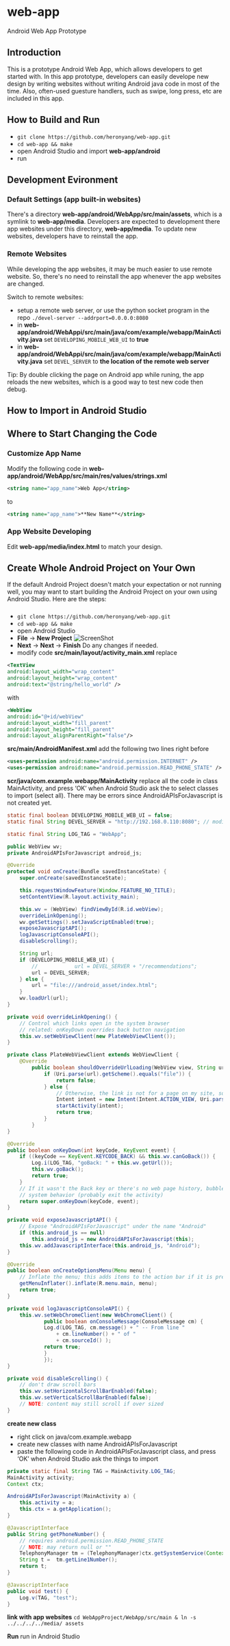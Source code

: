 web-app
=======
Android Web App Prototype

## Introduction
This is a prototype Android Web App, which allows developers to get started with.
In this app prototype, developers can easily develope new design by writing websites without writing Android java code in most of the time. Also, often-used guesture handlers, such as swipe, long press, etc are included in this app.

## How to Build and Run

* `git clone https://github.com/heronyang/web-app.git`
* `cd web-app && make`
* open Android Studio and import **web-app/android**
* run

## Development Evironment
### Default Settings (app built-in websites)
There's a directory **web-app/android/WebApp/src/main/assets**, which is a symlink to **web-app/media**.
Developers are expected to development there app websites under this directory, **web-app/media**.
To update new websites, developers have to reinstall the app.

### Remote Websites
While developing the app websites, it may be much easier to use remote website. So, there's no need to reinstall the app whenever the app websites are changed.

Switch to remote websites:
* setup a remote web server, or use the python socket program in the repo `./devel-server --addrport=0.0.0.0:8080`
* in **web-app/android/WebAppi/src/main/java/com/example/webapp/MainActivity.java** set `DEVELOPING_MOBILE_WEB_UI` to **true**
* in **web-app/android/WebAppi/src/main/java/com/example/webapp/MainActivity.java** set `DEVEL_SERVER` to **the location of the remote web server**

Tip: By double clicking the page on Android app while runing, the app reloads the new websites, which is a good way to test new code then debug.

## How to Import in Android Studio

## Where to Start Changing the Code
### Customize App Name
Modify the following code in **web-app/android/WebApp/src/main/res/values/strings.xml**
```xml
<string name="app_name">Web App</string>
```
to
```xml
<string name="app_name">**New Name**</string>
```

### App Website Developing
Edit **web-app/media/index.html** to match your design.

## Create Whole Android Project on Your Own
If the default Android Project doesn't match your expectation or not running well, you may want to start building the Android Project on your own using Android Studio. Here are the steps:

###
* `git clone https://github.com/heronyang/web-app.git`
* `cd web-app && make`
* open Android Studio
* **File** -> **New Project**
![ScreenShot](https://lh5.googleusercontent.com/-R6c_gzAVNDY/UjSrQF6sleI/AAAAAAAAJbY/YC4PJxX7yHU/w847-h716-no/Screen+Shot+2013-09-14+at+10.02.00+PM.png)
* **Next** -> **Next** -> **Finish** Do any changes if needed.
* modify code
**src/main/layout/activity_main.xml**
replace
```xml
<TextView
android:layout_width="wrap_content"
android:layout_height="wrap_content"
android:text="@string/hello_world" />
```
with

```xml
<WebView
android:id="@+id/webView"
android:layout_width="fill_parent"
android:layout_height="fill_parent"
android:layout_alignParentRight="false"/>
```
**src/main/AndroidManifest.xml**
add the following two lines right before </manifest>

```xml
<uses-permission android:name="android.permission.INTERNET" />
<uses-permission android:name="android.permission.READ_PHONE_STATE" />
```
**scr/java/com.example.webapp/MainActivity**
replace all the code in class MainActivity, and press ‘OK’ when Android Studio ask the to select classes to import (select all). There may be errors since AndroidAPIsForJavascript is not created yet.

```java
static final boolean DEVELOPING_MOBILE_WEB_UI = false;
static final String DEVEL_SERVER = "http://192.168.0.110:8080"; // modify it!

static final String LOG_TAG = "WebApp";

public WebView wv;
private AndroidAPIsForJavascript android_js;

@Override
protected void onCreate(Bundle savedInstanceState) {
    super.onCreate(savedInstanceState);

    this.requestWindowFeature(Window.FEATURE_NO_TITLE);
    setContentView(R.layout.activity_main);

    this.wv = (WebView) findViewById(R.id.webView);
    overrideLinkOpening();
    wv.getSettings().setJavaScriptEnabled(true);
    exposeJavascriptAPI();
    logJavascriptConsoleAPI();
    disableScrolling();

    String url;
    if (DEVELOPING_MOBILE_WEB_UI) {
        //            url = DEVEL_SERVER + "/recommendations";
        url = DEVEL_SERVER;
    } else {
        url = "file:///android_asset/index.html";
    }
    wv.loadUrl(url);
}

private void overrideLinkOpening() {
    // Control which links open in the system browser
    // related: onKeyDown overrides back button navigation
    this.wv.setWebViewClient(new PlateWebViewClient());
}

private class PlateWebViewClient extends WebViewClient {
    @Override
        public boolean shouldOverrideUrlLoading(WebView view, String url) {
            if (Uri.parse(url).getScheme().equals("file")) {
                return false;
            } else {
                // Otherwise, the link is not for a page on my site, so launch another Activity that handles URLs
                Intent intent = new Intent(Intent.ACTION_VIEW, Uri.parse(url));
                startActivity(intent);
                return true;
            }
        }
}

@Override
public boolean onKeyDown(int keyCode, KeyEvent event) {
    if ((keyCode == KeyEvent.KEYCODE_BACK) && this.wv.canGoBack()) {
        Log.i(LOG_TAG, "goBack: " + this.wv.getUrl());
        this.wv.goBack();
        return true;
    }
    // If it wasn't the Back key or there's no web page history, bubble up to the default
    // system behavior (probably exit the activity)
    return super.onKeyDown(keyCode, event);
}

private void exposeJavascriptAPI() {
    // Expose "AndroidAPIsForJavascript" under the name "Android"
    if (this.android_js == null)
        this.android_js = new AndroidAPIsForJavascript(this);
    this.wv.addJavascriptInterface(this.android_js, "Android");
}

@Override
public boolean onCreateOptionsMenu(Menu menu) {
    // Inflate the menu; this adds items to the action bar if it is present.
    getMenuInflater().inflate(R.menu.main, menu);
    return true;
}

private void logJavascriptConsoleAPI() {
    this.wv.setWebChromeClient(new WebChromeClient() {
            public boolean onConsoleMessage(ConsoleMessage cm) {
            Log.d(LOG_TAG, cm.message() + " -- From line "
                + cm.lineNumber() + " of "
                + cm.sourceId() );
            return true;
            }
            });
}

private void disableScrolling() {
    // don't draw scroll bars
    this.wv.setHorizontalScrollBarEnabled(false);
    this.wv.setVerticalScrollBarEnabled(false);
    // NOTE: content may still scroll if over sized
}
```
**create new class**
* right click on java/com.example.webapp
* create new classes with name AndroidAPIsForJavascript
* paste the following code in AndroidAPIsForJavascript class, and press ‘OK’ when Android Studio ask the things to import
```java
private static final String TAG = MainActivity.LOG_TAG;
MainActivity activity;
Context ctx;

AndroidAPIsForJavascript(MainActivity a) {
    this.activity = a;
    this.ctx = a.getApplication();
}

@JavascriptInterface
public String getPhoneNumber() {
    // requires android.permission.READ_PHONE_STATE
    // NOTE: may return null or ""
    TelephonyManager tm = (TelephonyManager)ctx.getSystemService(Context.TELEPHONY_SERVICE);
    String t =  tm.getLine1Number();
    return t;
}

@JavascriptInterface
public void test() {
    Log.v(TAG, "test");
}
```
**link with app websites**
`cd WebAppProject/WebApp/src/main & ln -s ../../../../media/ assets`

**Run**
run in Android Studio
